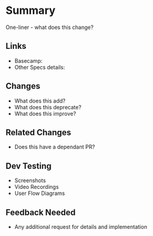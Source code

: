 # Summary

One-liner - what does this change?

## Links

- Basecamp:
- Other Specs details:

## Changes

- What does this add?
- What does this deprecate?
- What does this improve?

## Related Changes

- Does this have a dependant PR?

## Dev Testing

- Screenshots
- Video Recordings
- User Flow Diagrams

## Feedback Needed

- Any additional request for details and implementation
